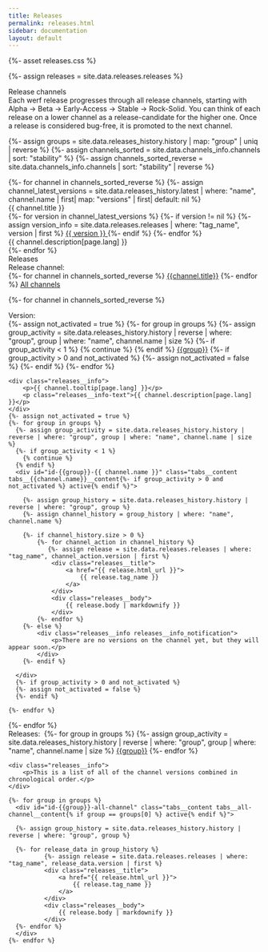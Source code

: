 ```yaml
---
title: Releases
permalink: releases.html
sidebar: documentation
layout: default
---
```


{%- asset releases.css %}

{%- assign releases = site.data.releases.releases %}

<div class="page__container page_releases">

<div class="releases__block-title">
    Release channels
</div>

<!-- Releases description -->
<div class="releases__info">
    Each werf release progresses through all release channels, starting with Alpha → Beta → Early-Access → Stable → Rock-Solid. You can think of each release on a lower channel as a release-candidate for the higher one. Once a release is considered bug-free, it is promoted to the next channel.
</div>

{%- assign groups = site.data.releases_history.history | map: "group" | uniq | reverse %}
{%- assign channels_sorted = site.data.channels_info.channels | sort: "stability" %}
{%- assign channels_sorted_reverse = site.data.channels_info.channels | sort: "stability" | reverse  %}

<div class="releases__menu">
{%- for channel in channels_sorted_reverse %}
{%- assign channel_latest_versions = site.data.releases_history.latest | where: "name",  channel.name | first| map: "versions" | first| default: nil %}
    <div class="releases__menu-item">
        <div class="releases__menu-item-header">            
            <div class="releases__menu-item-title">
                {{ channel.title }}
            </div>
            <div class="releases__menu-item-versions">
            {%- for version in channel_latest_versions %}
            {%- if version != nil  %}
            {%- assign version_info = site.data.releases.releases | where: "tag_name", version | first %}
                <a href="{{ version_info.html_url }}" class="releases__btn">
                {{ version }}
                </a>
            {%- endif %}
            {%- endfor %}
            </div>
        </div>        
        <div class="releases__menu-item-description">
            {{ channel.description[page.lang] }}
        </div>
    </div>
{%- endfor %}
</div>

<div class="releases__block-title">
    Releases
</div>

<div class="releases__block-subtitle">
    Release channel:
</div>

<div class="tabs">
  {%- for channel in channels_sorted_reverse %}
  <a href="javascript:void(0)" class="tabs__btn tabs__channel__btn{% if channel == channels_sorted_reverse[0] %} active{% endif %}" onclick="openTab(event, 'tabs__channel__btn', 'tabs__channel__content', 'id-{{channel.name}}')">{{channel.title}}</a>
  {%- endfor %}
  <a href="javascript:void(0)" class="tabs__btn tabs__channel__btn" onclick="openTab(event, 'tabs__channel__btn', 'tabs__channel__content', 'id-all-channels')">All channels</a>
</div>

{%- for channel in channels_sorted_reverse %}
<div id="id-{{channel.name}}" class="tabs__channel__content{% if channel == channels_sorted_reverse[0] %} active{% endif %}">
    <div class="releases__block-subtitle">
        Version:
    </div>
    <div class="tabs">
    {%- assign not_activated = true %}
    {%- for group in groups %}
      {%- assign group_activity = site.data.releases_history.history | reverse | where: "group", group | where: "name", channel.name | size %}
      {%- if group_activity < 1 %}
        {% continue %} 
      {% endif %}
      <a href="javascript:void(0)" class="tabs__btn tabs__{{channel.name}}__btn{%- if group_activity > 0 and not_activated %} active{% endif %}" 
         onclick="openTab(event, 'tabs__{{channel.name}}__btn', 'tabs__{{channel.name}}__content', 'id-{{group}}-{{ channel.name }}')">{{group}}</a>
         {%- if group_activity > 0 and not_activated %}
         {%- assign not_activated = false %}
         {%- endif %}
    {%- endfor %}
    </div>
    
    <div class="releases__info">
        <p>{{ channel.tooltip[page.lang] }}</p>
        <p class="releases__info-text">{{ channel.description[page.lang] }}</p>
    </div>
    {%- assign not_activated = true %}
    {%- for group in groups %}
      {%- assign group_activity = site.data.releases_history.history | reverse | where: "group", group | where: "name", channel.name | size %}
      {%- if group_activity < 1 %}
        {% continue %} 
      {% endif %}
      <div id="id-{{group}}-{{ channel.name }}" class="tabs__content tabs__{{channel.name}}__content{%- if group_activity > 0 and not_activated %} active{% endif %}">
        
        {%- assign group_history = site.data.releases_history.history | reverse | where: "group", group %}
        {%- assign channel_history = group_history | where: "name", channel.name %}
        
        {%- if channel_history.size > 0 %}
            {%- for channel_action in channel_history %}
               {%- assign release = site.data.releases.releases | where: "tag_name", channel_action.version | first %}
                <div class="releases__title">
                    <a href="{{ release.html_url }}">
                        {{ release.tag_name }}
                    </a>
                </div>
                <div class="releases__body">
                    {{ release.body | markdownify }}
                </div>
            {%- endfor %}
        {%- else %}
            <div class="releases__info releases__info_notification">
                <p>There are no versions on the channel yet, but they will appear soon.</p>
            </div>
        {%- endif %}
        
      </div>
      {%- if group_activity > 0 and not_activated %}
      {%- assign not_activated = false %}
      {%- endif %}

    {%- endfor %}
</div>
{%- endfor %}

<div id="id-all-channels" class="releases tabs__content tabs__channel__content">
    <div class="tabs">Releases:&nbsp;
    {%- for group in groups %}
    {%- assign group_activity = site.data.releases_history.history | reverse | where: "group", group | where: "name", channel.name | size %}
    <a href="javascript:void(0)" class="tabs__btn tabs__all-channel__btn{% if group == groups[0] %} active{% endif %}
             {%- if group_activity < 1 %} tabs__btn__empty{% endif %}" 
             onclick="openTab(event, 'tabs__all-channel__btn', 'tabs__all-channel__content', 'id-{{group}}-all-channel')">{{group}}</a>
    {%- endfor %}
    </div>

    <div class="releases__info">
        <p>This is a list of all of the channel versions combined in chronological order.</p>
    </div>

    {%- for group in groups %}
      <div id="id-{{group}}-all-channel" class="tabs__content tabs__all-channel__content{% if group == groups[0] %} active{% endif %}">

      {%- assign group_history = site.data.releases_history.history | reverse | where: "group", group %}

      {%- for release_data in group_history %}
              {%- assign release = site.data.releases.releases | where: "tag_name", release_data.version | first %}
              <div class="releases__title">
                  <a href="{{ release.html_url }}">
                      {{ release.tag_name }}
                  </a>
              </div>
              <div class="releases__body">
                  {{ release.body | markdownify }}
              </div>
      {%- endfor %}
      </div>
    {%- endfor %}
</div>
